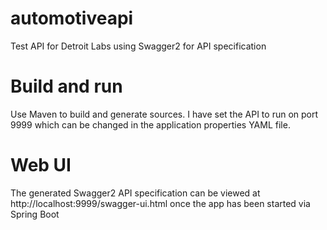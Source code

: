 # automotiveapi
Test API for Detroit Labs using Swagger2 for API specification

# Build and run
Use Maven to build and generate sources. I have set the API to run on port 9999 which can be changed in the application properties 
YAML file.

# Web UI
The generated Swagger2 API specification can be viewed at http://localhost:9999/swagger-ui.html once the app has been started via Spring Boot
